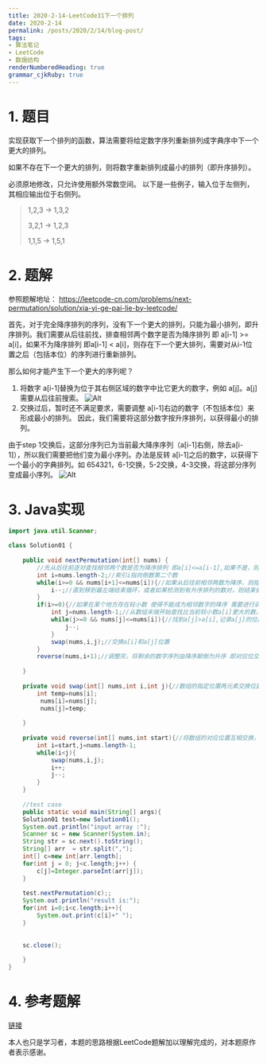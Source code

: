 ```yaml
---
title: 2020-2-14-LeetCode31下一个排列
date: 2020-2-14
permalink: /posts/2020/2/14/blog-post/ 
tags: 
- 算法笔记
- LeetCode
- 数据结构
renderNumberedHeading: true
grammar_cjkRuby: true
---
```


# 1. 题目
实现获取下一个排列的函数，算法需要将给定数字序列重新排列成字典序中下一个更大的排列。

如果不存在下一个更大的排列，则将数字重新排列成最小的排列（即升序排列）。

必须原地修改，只允许使用额外常数空间。
以下是一些例子，输入位于左侧列，其相应输出位于右侧列。
> 1,2,3 → 1,3,2   
> 
> 3,2,1 → 1,2,3   
> 
> 1,1,5 → 1,5,1   




# 2. 题解
参照题解地址：
https://leetcode-cn.com/problems/next-permutation/solution/xia-yi-ge-pai-lie-by-leetcode/

首先，对于完全降序排列的序列，没有下一个更大的排列，只能为最小排列，即升序排列。我们需要从后往前找，排查相邻两个数字是否为降序排列 即 a[i-1] >= a[i]，如果不为降序排列 即a[i-1] < a[i]，则存在下一个更大排列，需要对从i-1位置之后（包括本位）的序列进行重新排列。

那么如何才能产生下一个更大的序列呢？
1. 将数字 a[i-1]替换为位于其右侧区域的数字中比它更大的数字，例如 a[j]。a[j]需要从后往前搜索。
![Alt](https://img-blog.csdnimg.cn/20200214231808913.png?x-oss-process=image/watermark,type_ZmFuZ3poZW5naGVpdGk,shadow_10,text_aHR0cHM6Ly9ibG9nLmNzZG4ubmV0L2xqd3N0ZXZlbg==,size_16,color_FFFFFF,t_70#pic_center)
2. 交换过后，暂时还不满足要求，需要调整 a[i-1]右边的数字（不包括本位）来形成最小的排列。 因此，我们需要将这部分数字按升序排列，以获得最小的排列。

由于step 1交换后，这部分序列已为当前最大降序序列（a[i-1]右侧，除去a[i-1]），所以我们需要把他们变为最小序列。办法是反转 a[i-1]之后的数字，以获得下一个最小的字典排列。如 654321，6-1交换，5-2交换，4-3交换，将这部分序列变成最小序列。
![Alt](https://img-blog.csdnimg.cn/20200214232718811.gif#pic_center)
# 3. Java实现

```java
import java.util.Scanner;

class Solution01 {
	
	public void nextPermutation(int[] nums) {
		//先从后往前逐对查找相邻两个数是否为降序排列 即a[i]<=a[i-1],如果不是，则需要调整
		int i=nums.length-2;//索引i指向倒数第二个数
		while(i>=0 && nums[i+1]<=nums[i]){//如果从后往前相邻两数为降序，则指针往前移动
			i--;//直到移到最左端结束循环，或者如果检测到有升序排列的数对，则结束循环，记录较小数所在的位置i
		}
		if(i>=0){//如果在某个地方存在较小数 使得不能成为相邻数字的降序 需要进行调整
			int j=nums.length-1;//从数组末端开始查找比当前较小数a[i]更大的数，索引j指向数组末端
			while(j>=0 && nums[j]<=nums[i]){//找到a[j]>a[i],记录a[j]的位置
				j--;
			}
			swap(nums,i,j);//交换a[i]和a[j]位置
		}
		reverse(nums,i+1);//调整完，将剩余的数字序列由降序颠倒为升序 即对应位交换
		
	}
	
	private void swap(int[] nums,int i,int j){//数组的指定位置两元素交换位置
		int temp=nums[i];
		 nums[i]=nums[j];
		 nums[j]=temp;
		
	}
	
	private void reverse(int[] nums,int start){//将数组的对应位置互相交换，首位交换
		int i=start,j=nums.length-1;
		while(i<j){
			swap(nums,i,j);
			i++;
			j--;
		}
	}
	
	//test case
    public static void main(String[] args){
    Solution01 test=new Solution01();
    System.out.println("input array :");
    Scanner sc = new Scanner(System.in);
    String str = sc.next().toString();
    String[] arr  = str.split(",");
    int[] c=new int[arr.length];
    for(int j = 0; j<c.length;j++) {
    	c[j]=Integer.parseInt(arr[j]);
    }
    
    test.nextPermutation(c);;
    System.out.println("result is:");
    for(int i=0;i<c.length;i++){
        System.out.print(c[i]+" ");
    }
    
    
    sc.close();
    
    }
}
```
# 4. 参考题解
 [链接](https://leetcode-cn.com/problems/next-permutation/solution/xia-yi-ge-pai-lie-by-leetcode/)
 
 本人也只是学习者，本题的思路根据LeetCode题解加以理解完成的，对本题原作者表示感谢。

